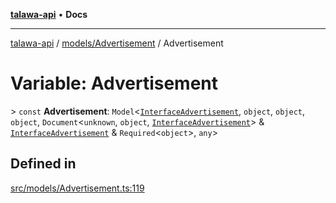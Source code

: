 [**talawa-api**](../../../README.md) • **Docs**

***

[talawa-api](../../../modules.md) / [models/Advertisement](../README.md) / Advertisement

# Variable: Advertisement

\> `const` **Advertisement**: `Model`\<[`InterfaceAdvertisement`](../interfaces/InterfaceAdvertisement.md), `object`, `object`, `object`, `Document`\<`unknown`, `object`, [`InterfaceAdvertisement`](../interfaces/InterfaceAdvertisement.md)\> & [`InterfaceAdvertisement`](../interfaces/InterfaceAdvertisement.md) & `Required`\<`object`\>, `any`\>

## Defined in

[src/models/Advertisement.ts:119](https://github.com/PalisadoesFoundation/talawa-api/blob/1f38da5423898626c6ebfa24896a9c3d008195c6/src/models/Advertisement.ts#L119)
